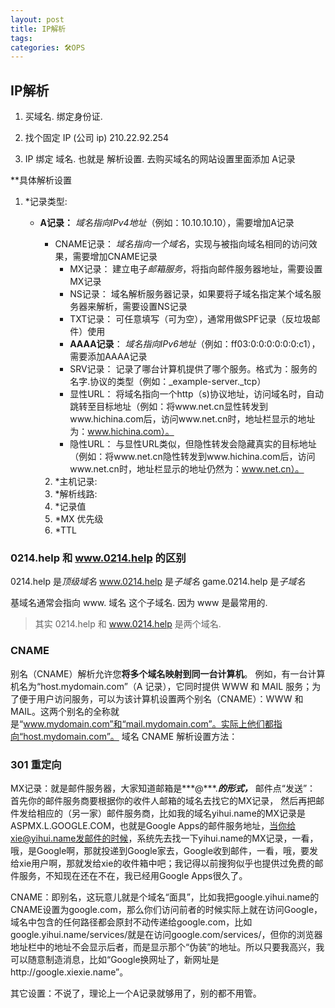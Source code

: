 ```yaml
---
layout: post
title: IP解析
tags: 
categories: 🛠OPS
---
```


## IP解析
1. 买域名. 绑定身份证.

2. 找个固定 IP (公司 ip) 210.22.92.254

3. IP 绑定 域名. 
也就是 解析设置. 
去购买域名的网站设置里面添加 A记录

**具体解析设置

1. *记录类型:
	- **A记录：**
		*域名指向IPv4地址*（例如：10.10.10.10），需要增加A记录
		- CNAME记录：
			*域名指向一个域名*，实现与被指向域名相同的访问效果，需要增加CNAME记录
			- MX记录：
				建立电子*邮箱服务*，将指向邮件服务器地址，需要设置MX记录
			- NS记录：
				域名解析服务器记录，如果要将子域名指定某个域名服务器来解析，需要设置NS记录
			- TXT记录：
				可任意填写（可为空），通常用做SPF记录（反垃圾邮件）使用
			- **AAAA记录**：
				*域名指向IPv6地址*（例如：ff03:0:0:0:0:0:0:c1），需要添加AAAA记录
			- SRV记录：
				记录了哪台计算机提供了哪个服务。格式为：服务的名字.协议的类型（例如：_example-server._tcp）
			- 显性URL：
				将域名指向一个http（s)协议地址，访问域名时，自动跳转至目标地址（例如：将www.net.cn显性转发到www.hichina.com后，访问www.net.cn时，地址栏显示的地址为：www.hichina.com）。
			- 隐性URL：
				与显性URL类似，但隐性转发会隐藏真实的目标地址（例如：将www.net.cn隐性转发到www.hichina.com后，访问www.net.cn时，地址栏显示的地址仍然为：www.net.cn）。


		2. *主机记录:
		3. *解析线路:
		4. *记录值
		5. *MX 优先级
		6. *TTL



### 0214.help  和 www.0214.help  的区别

0214.help      是*顶级域名*
www.0214.help  是*子域名*
game.0214.help 是*子域名*

基域名通常会指向 www. 域名  这个子域名.  因为 www 是最常用的.

> 其实 0214.help  和 www.0214.help 是两个域名.

 


### CNAME
别名（CNAME）解析允许您**将多个域名映射到同一台计算机**。
例如，有一台计算机名为“host.mydomain.com”（A 记录），它同时提供 WWW 和 MAIL 服务；为了便于用户访问服务，可以为该计算机设置两个别名（CNAME）：WWW 和 MAIL。这两个别名的全称就是“www.mydomain.com”和“mail.mydomain.com”。实际上他们都指向“host.mydomain.com”。
域名 CNAME 解析设置方法：


### 301 重定向







MX记录：就是邮件服务器，大家知道邮箱是***@***.***的形式，***
邮件点“发送”：
首先你的邮件服务商要根据你的收件人邮箱的域名去找它的MX记录，
然后再把邮件发给相应的（另一家）邮件服务商，比如我的域名yihui.name的MX记录是ASPMX.L.GOOGLE.COM，也就是Google Apps的邮件服务地址，当你给xie@yihui.name发邮件的时候，系统先去找一下yihui.name的MX记录，一看，哦，是Google啊，那就投递到Google家去，Google收到邮件，一看，哦，要发给xie用户啊，那就发给xie的收件箱中吧；我记得以前搜狗似乎也提供过免费的邮件服务，不知现在还在不在，我已经用Google Apps很久了。

CNAME：即别名，这玩意儿就是个域名“面具”，比如我把google.yihui.name的CNAME设置为google.com，那么你们访问前者的时候实际上就在访问Google，域名中包含的任何路径都会原封不动传递给google.com，比如google.yihui.name/services/就是在访问google.com/services/，但你的浏览器地址栏中的地址不会显示后者，而是显示那个“伪装”的地址。所以只要我高兴，我可以随意制造消息，比如“Google换网址了，新网址是http://google.xiexie.name”。

其它设置：不说了，理论上一个A记录就够用了，别的都不用管。


